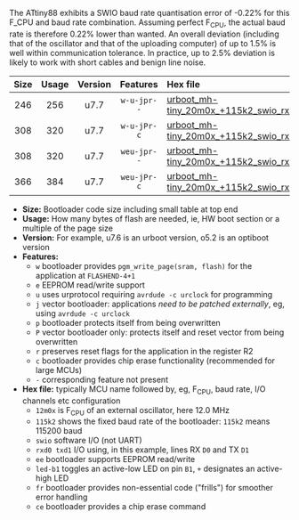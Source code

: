 The ATtiny88 exhibits a SWIO baud rate quantisation error of -0.22% for this F_CPU and baud rate combination. Assuming perfect F<sub>CPU</sub>, the actual baud rate is therefore 0.22% lower than wanted. An overall deviation (including that of the oscillator and that of the uploading computer) of up to 1.5% is well within communication tolerance. In practice, up to 2.5% deviation is likely to work with short cables and benign line noise.

|Size|Usage|Version|Features|Hex file|
|:-:|:-:|:-:|:-:|:--|
|246|256|u7.7|`w-u-jpr--`|[urboot_mh-tiny_20m0x_+115k2_swio_rxd7_txd6_led+d0.hex](https://raw.githubusercontent.com/stefanrueger/urboot.hex/main/boards/mh-tiny/external_oscillator/fcpu_20m0x/br_+115k2/urboot_mh-tiny_20m0x_+115k2_swio_rxd7_txd6_led+d0.hex)|
|308|320|u7.7|`w-u-jPr-c`|[urboot_mh-tiny_20m0x_+115k2_swio_rxd7_txd6_led+d0_fr_ce.hex](https://raw.githubusercontent.com/stefanrueger/urboot.hex/main/boards/mh-tiny/external_oscillator/fcpu_20m0x/br_+115k2/urboot_mh-tiny_20m0x_+115k2_swio_rxd7_txd6_led+d0_fr_ce.hex)|
|308|320|u7.7|`weu-jpr--`|[urboot_mh-tiny_20m0x_+115k2_swio_rxd7_txd6_ee_led+d0.hex](https://raw.githubusercontent.com/stefanrueger/urboot.hex/main/boards/mh-tiny/external_oscillator/fcpu_20m0x/br_+115k2/urboot_mh-tiny_20m0x_+115k2_swio_rxd7_txd6_ee_led+d0.hex)|
|366|384|u7.7|`weu-jPr-c`|[urboot_mh-tiny_20m0x_+115k2_swio_rxd7_txd6_ee_led+d0_fr_ce.hex](https://raw.githubusercontent.com/stefanrueger/urboot.hex/main/boards/mh-tiny/external_oscillator/fcpu_20m0x/br_+115k2/urboot_mh-tiny_20m0x_+115k2_swio_rxd7_txd6_ee_led+d0_fr_ce.hex)|

- **Size:** Bootloader code size including small table at top end
- **Usage:** How many bytes of flash are needed, ie, HW boot section or a multiple of the page size
- **Version:** For example, u7.6 is an urboot version, o5.2 is an optiboot version
- **Features:**
  + `w` bootloader provides `pgm_write_page(sram, flash)` for the application at `FLASHEND-4+1`
  + `e` EEPROM read/write support
  + `u` uses urprotocol requiring `avrdude -c urclock` for programming
  + `j` vector bootloader: applications *need to be patched externally*, eg, using `avrdude -c urclock`
  + `p` bootloader protects itself from being overwritten
  + `P` vector bootloader only: protects itself and reset vector from being overwritten
  + `r` preserves reset flags for the application in the register R2
  + `c` bootloader provides chip erase functionality (recommended for large MCUs)
  + `-` corresponding feature not present
- **Hex file:** typically MCU name followed by, eg, F<sub>CPU</sub>, baud rate, I/O channels etc configuration
  + `12m0x` is F<sub>CPU</sub> of an external oscillator, here 12.0 MHz
  + `115k2` shows the fixed baud rate of the bootloader: `115k2` means 115200 baud
  + `swio` software I/O (not UART)
  + `rxd0 txd1` I/O using, in this example, lines RX `D0` and TX `D1`
  + `ee` bootloader supports EEPROM read/write
  + `led-b1` toggles an active-low LED on pin `B1`, `+` designates an active-high LED
  + `fr` bootloader provides non-essential code ("frills") for smoother error handling
  + `ce` bootloader provides a chip erase command
